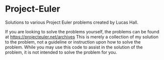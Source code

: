 # Project-Euler
Solutions to various Project Euler problems created by Lucas Hall.

If you are looking to solve the problems yourself, the problems can be found at https://projecteuler.net/archives
This is merely a collection of my solution to the problem, not a guideline or instruction upon how to solve the problem.
While you may use this code to assist in the solution of the problem, it is not intended to solve the problem for you.

